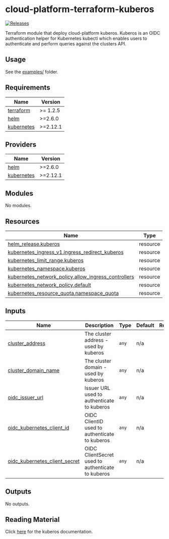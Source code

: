 # cloud-platform-terraform-kuberos

<a href="https://github.com/ministryofjustice/cloud-platform-terraform-kuberos/releases">
  <img src="https://img.shields.io/github/release/ministryofjustice/cloud-platform-terraform-kuberos/all.svg" alt="Releases" />
</a>

Terraform module that deploy cloud-platform kuberos. Kuberos is an OIDC authentication helper for Kubernetes kubectl which enables users to authenticate and perform queries against the clusters API. 

## Usage

See the [examples/](examples/) folder.

<!-- BEGIN_TF_DOCS -->
## Requirements

| Name | Version |
|------|---------|
| <a name="requirement_terraform"></a> [terraform](#requirement\_terraform) | >= 1.2.5 |
| <a name="requirement_helm"></a> [helm](#requirement\_helm) | >=2.6.0 |
| <a name="requirement_kubernetes"></a> [kubernetes](#requirement\_kubernetes) | >=2.12.1 |

## Providers

| Name | Version |
|------|---------|
| <a name="provider_helm"></a> [helm](#provider\_helm) | >=2.6.0 |
| <a name="provider_kubernetes"></a> [kubernetes](#provider\_kubernetes) | >=2.12.1 |

## Modules

No modules.

## Resources

| Name | Type |
|------|------|
| [helm_release.kuberos](https://registry.terraform.io/providers/hashicorp/helm/latest/docs/resources/release) | resource |
| [kubernetes_ingress_v1.ingress_redirect_kuberos](https://registry.terraform.io/providers/hashicorp/kubernetes/latest/docs/resources/ingress_v1) | resource |
| [kubernetes_limit_range.kuberos](https://registry.terraform.io/providers/hashicorp/kubernetes/latest/docs/resources/limit_range) | resource |
| [kubernetes_namespace.kuberos](https://registry.terraform.io/providers/hashicorp/kubernetes/latest/docs/resources/namespace) | resource |
| [kubernetes_network_policy.allow_ingress_controllers](https://registry.terraform.io/providers/hashicorp/kubernetes/latest/docs/resources/network_policy) | resource |
| [kubernetes_network_policy.default](https://registry.terraform.io/providers/hashicorp/kubernetes/latest/docs/resources/network_policy) | resource |
| [kubernetes_resource_quota.namespace_quota](https://registry.terraform.io/providers/hashicorp/kubernetes/latest/docs/resources/resource_quota) | resource |

## Inputs

| Name | Description | Type | Default | Required |
|------|-------------|------|---------|:--------:|
| <a name="input_cluster_address"></a> [cluster\_address](#input\_cluster\_address) | The cluster address - used by kuberos | `any` | n/a | yes |
| <a name="input_cluster_domain_name"></a> [cluster\_domain\_name](#input\_cluster\_domain\_name) | The cluster domain - used by kuberos | `any` | n/a | yes |
| <a name="input_oidc_issuer_url"></a> [oidc\_issuer\_url](#input\_oidc\_issuer\_url) | Issuer URL used to authenticate to kuberos | `any` | n/a | yes |
| <a name="input_oidc_kubernetes_client_id"></a> [oidc\_kubernetes\_client\_id](#input\_oidc\_kubernetes\_client\_id) | OIDC ClientID used to authenticate to kuberos | `any` | n/a | yes |
| <a name="input_oidc_kubernetes_client_secret"></a> [oidc\_kubernetes\_client\_secret](#input\_oidc\_kubernetes\_client\_secret) | OIDC ClientSecret used to authenticate to kuberos | `any` | n/a | yes |

## Outputs

No outputs.

<!-- END_TF_DOCS -->

## Reading Material

Click [here](https://github.com/helm/charts/tree/master/stable/kuberos#configuration) for the kuberos documentation.